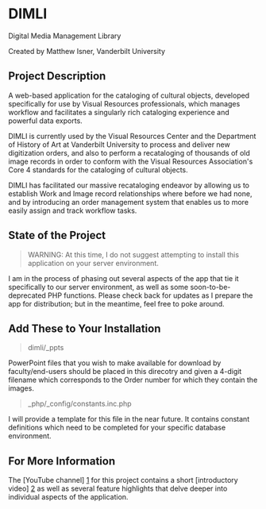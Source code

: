 DIMLI
=====

Digital Media Management Library

Created by Matthew Isner, Vanderbilt University

Project Description
-------------------

A web-based application for the cataloging of cultural objects, developed specifically for use by Visual Resources professionals, which manages workflow and facilitates a singularly rich cataloging experience and powerful data exports.

DIMLI is currently used by the Visual Resources Center and the Department of History of Art at Vanderbilt University to process and deliver new digitization orders, and also to perform a recataloging of thousands of old image records in order to conform with the Visual Resources Association's Core 4 standards for the cataloging of cultural objects.

DIMLI has facilitated our massive recataloging endeavor by allowing us to establish Work and Image record relationships where before we had none, and by introducing an order management system that enables us to more easily assign and track workflow tasks.

State of the Project
--------------------

>WARNING: At this time, I do not suggest attempting to install this application on your server environment. 

I am in the process of phasing out several aspects of the app that tie it specifically to our server environment, as well as some soon-to-be-deprecated PHP functions. Please check back for updates as I prepare the app for distribution; but in the meantime, feel free to poke around.

Add These to Your Installation
------------------------------

>dimli/_ppts

PowerPoint files that you wish to make available for download by faculty/end-users should be placed in this direcotry and given a 4-digit filename which corresponds to the Order number for which they contain the images.

>_php/_config/constants.inc.php

I will provide a template for this file in the near future. It contains constant definitions which need to be completed for your specific database environment.

For More Information
--------------------

The [YouTube channel] [1] for this project contains a short [introductory video] [2] as well as several feature highlights that delve deeper into individual aspects of the application.

[1]: http://www.youtube.com/channel/UCNavkQ4OuUO2idBjNfaq2zg
[2]: http://www.youtube.com/watch?v=k34agI23-jg
